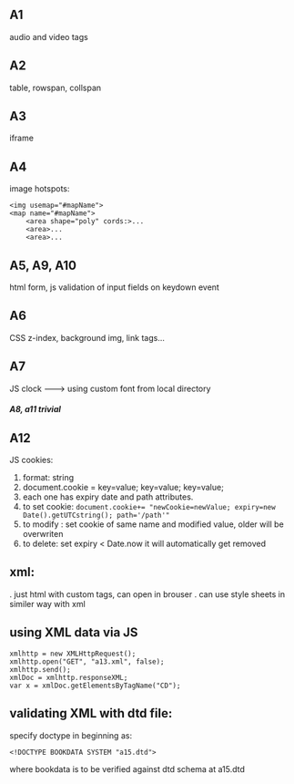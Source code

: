## A1 
audio and video tags
## A2 
table, rowspan, collspan
## A3
iframe
## A4
image hotspots: 
```
<img usemap="#mapName">
<map name="#mapName">
    <area shape="poly" cords:>...
    <area>...
    <area>...
```
## A5, A9, A10
html form, js validation of input fields on keydown event
## A6
CSS z-index, background img, link tags...
## A7
JS clock
---> using custom font from local directory
##### A8, a11 trivial
## A12
JS cookies: 
1. format: string 
2. document.cookie = key=value; key=value; key=value;
3. each one has expiry date and path attributes.
4. to set cookie: `document.cookie+= "newCookie=newValue; expiry=new Date().getUTCstring(); path='/path'"`
5. to modify : set cookie of same name and modified value, older will be overwriten
6. to delete: set expiry < Date.now it will automatically get removed
## xml:
. just html with custom tags, can open in brouser
. can use style sheets in similer way with xml
## using XML data via JS
```
xmlhttp = new XMLHttpRequest();
xmlhttp.open("GET", "a13.xml", false);
xmlhttp.send();
xmlDoc = xmlhttp.responseXML;
var x = xmlDoc.getElementsByTagName("CD");
```
## validating XML with dtd file:
specify doctype in beginning as:
```
<!DOCTYPE BOOKDATA SYSTEM "a15.dtd">
```
where bookdata is to be verified against dtd schema at a15.dtd
